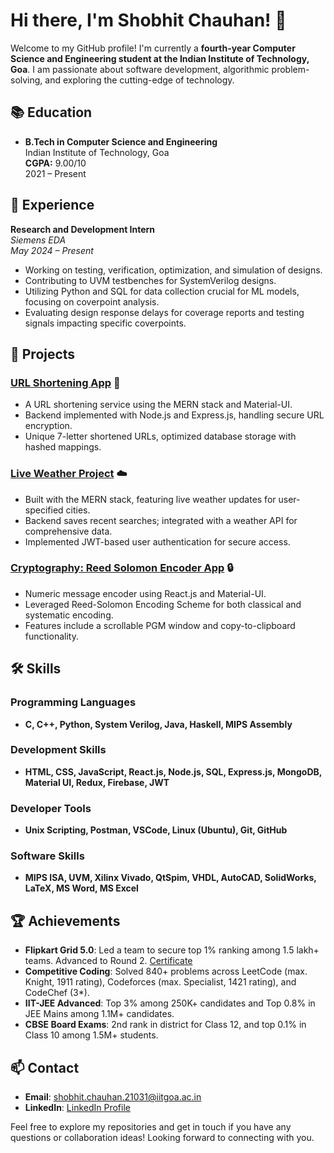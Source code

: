 # Hi there, I'm Shobhit Chauhan! 👋

Welcome to my GitHub profile! I'm currently a **fourth-year Computer Science and Engineering student at the Indian Institute of Technology, Goa**. I am passionate about software development, algorithmic problem-solving, and exploring the cutting-edge of technology.


## 📚 Education
- **B.Tech in Computer Science and Engineering**  
  Indian Institute of Technology, Goa  
  **CGPA:** 9.00/10  
  2021 – Present

## 💼 Experience
**Research and Development Intern**  
*Siemens EDA*  
*May 2024 – Present*  
- Working on testing, verification, optimization, and simulation of designs.
- Contributing to UVM testbenches for SystemVerilog designs.
- Utilizing Python and SQL for data collection crucial for ML models, focusing on coverpoint analysis.
- Evaluating design response delays for coverage reports and testing signals impacting specific coverpoints.

## 🌟 Projects
### [URL Shortening App](https://urlshortify.onrender.com/) 📎
- A URL shortening service using the MERN stack and Material-UI.
- Backend implemented with Node.js and Express.js, handling secure URL encryption.
- Unique 7-letter shortened URLs, optimized database storage with hashed mappings.

### [Live Weather Project](https://skycast-440k.onrender.com/) ☁️
- Built with the MERN stack, featuring live weather updates for user-specified cities.
- Backend saves recent searches; integrated with a weather API for comprehensive data.
- Implemented JWT-based user authentication for secure access.

### [Cryptography: Reed Solomon Encoder App](https://encodedv.onrender.com/) 🔒
- Numeric message encoder using React.js and Material-UI.
- Leveraged Reed-Solomon Encoding Scheme for both classical and systematic encoding.
- Features include a scrollable PGM window and copy-to-clipboard functionality.

## 🛠️ Skills
### Programming Languages
- **C, C++, Python, System Verilog, Java, Haskell, MIPS Assembly**

### Development Skills
- **HTML, CSS, JavaScript, React.js, Node.js, SQL, Express.js, MongoDB, Material UI, Redux, Firebase, JWT**

### Developer Tools
- **Unix Scripting, Postman, VSCode, Linux (Ubuntu), Git, GitHub**

### Software Skills
- **MIPS ISA, UVM, Xilinx Vivado, QtSpim, VHDL, AutoCAD, SolidWorks, LaTeX, MS Word, MS Excel**

## 🏆 Achievements
- **Flipkart Grid 5.0**: Led a team to secure top 1% ranking among 1.5 lakh+ teams. Advanced to Round 2. [Certificate](https://drive.google.com/file/d/1EkU-Z8Cp0NNqVu9oECd277g5Up6C5ReO/view?usp=drive_link)
- **Competitive Coding**: Solved 840+ problems across LeetCode (max. Knight, 1911 rating), Codeforces (max. Specialist, 1421 rating), and CodeChef (3*).
- **IIT-JEE Advanced**: Top 3% among 250K+ candidates and Top 0.8% in JEE Mains among 1.1M+ candidates.
- **CBSE Board Exams**: 2nd rank in district for Class 12, and top 0.1% in Class 10 among 1.5M+ students.

## 📫 Contact
- **Email**: [shobhit.chauhan.21031@iitgoa.ac.in](mailto:shobhit.chauhan.21031@iitgoa.ac.in)
- **LinkedIn**: [LinkedIn Profile](https://www.linkedin.com/in/shobhit-chauhan-7491bb203)

Feel free to explore my repositories and get in touch if you have any questions or collaboration ideas! Looking forward to connecting with you.
